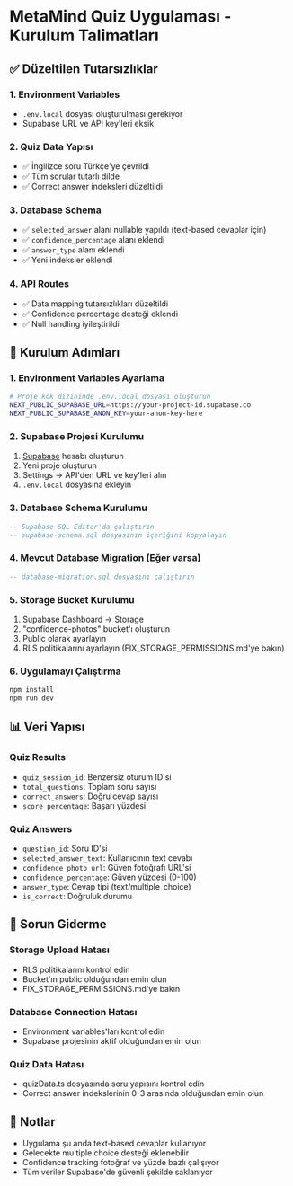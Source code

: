 # MetaMind Quiz Uygulaması - Kurulum Talimatları

## ✅ Düzeltilen Tutarsızlıklar

### 1. **Environment Variables**
- `.env.local` dosyası oluşturulması gerekiyor
- Supabase URL ve API key'leri eksik

### 2. **Quiz Data Yapısı**
- ✅ İngilizce soru Türkçe'ye çevrildi
- ✅ Tüm sorular tutarlı dilde
- ✅ Correct answer indeksleri düzeltildi

### 3. **Database Schema**
- ✅ `selected_answer` alanı nullable yapıldı (text-based cevaplar için)
- ✅ `confidence_percentage` alanı eklendi
- ✅ `answer_type` alanı eklendi
- ✅ Yeni indeksler eklendi

### 4. **API Routes**
- ✅ Data mapping tutarsızlıkları düzeltildi
- ✅ Confidence percentage desteği eklendi
- ✅ Null handling iyileştirildi

## 🚀 Kurulum Adımları

### 1. Environment Variables Ayarlama
```bash
# Proje kök dizininde .env.local dosyası oluşturun
NEXT_PUBLIC_SUPABASE_URL=https://your-project-id.supabase.co
NEXT_PUBLIC_SUPABASE_ANON_KEY=your-anon-key-here
```

### 2. Supabase Projesi Kurulumu
1. [Supabase](https://supabase.com) hesabı oluşturun
2. Yeni proje oluşturun
3. Settings → API'den URL ve key'leri alın
4. `.env.local` dosyasına ekleyin

### 3. Database Schema Kurulumu
```sql
-- Supabase SQL Editor'da çalıştırın
-- supabase-schema.sql dosyasının içeriğini kopyalayın
```

### 4. Mevcut Database Migration (Eğer varsa)
```sql
-- database-migration.sql dosyasını çalıştırın
```

### 5. Storage Bucket Kurulumu
1. Supabase Dashboard → Storage
2. "confidence-photos" bucket'ı oluşturun
3. Public olarak ayarlayın
4. RLS politikalarını ayarlayın (FIX_STORAGE_PERMISSIONS.md'ye bakın)

### 6. Uygulamayı Çalıştırma
```bash
npm install
npm run dev
```

## 📊 Veri Yapısı

### Quiz Results
- `quiz_session_id`: Benzersiz oturum ID'si
- `total_questions`: Toplam soru sayısı
- `correct_answers`: Doğru cevap sayısı
- `score_percentage`: Başarı yüzdesi

### Quiz Answers
- `question_id`: Soru ID'si
- `selected_answer_text`: Kullanıcının text cevabı
- `confidence_photo_url`: Güven fotoğrafı URL'si
- `confidence_percentage`: Güven yüzdesi (0-100)
- `answer_type`: Cevap tipi (text/multiple_choice)
- `is_correct`: Doğruluk durumu

## 🔧 Sorun Giderme

### Storage Upload Hatası
- RLS politikalarını kontrol edin
- Bucket'ın public olduğundan emin olun
- FIX_STORAGE_PERMISSIONS.md'ye bakın

### Database Connection Hatası
- Environment variables'ları kontrol edin
- Supabase projesinin aktif olduğundan emin olun

### Quiz Data Hatası
- quizData.ts dosyasında soru yapısını kontrol edin
- Correct answer indekslerinin 0-3 arasında olduğundan emin olun

## 📝 Notlar

- Uygulama şu anda text-based cevaplar kullanıyor
- Gelecekte multiple choice desteği eklenebilir
- Confidence tracking fotoğraf ve yüzde bazlı çalışıyor
- Tüm veriler Supabase'de güvenli şekilde saklanıyor
